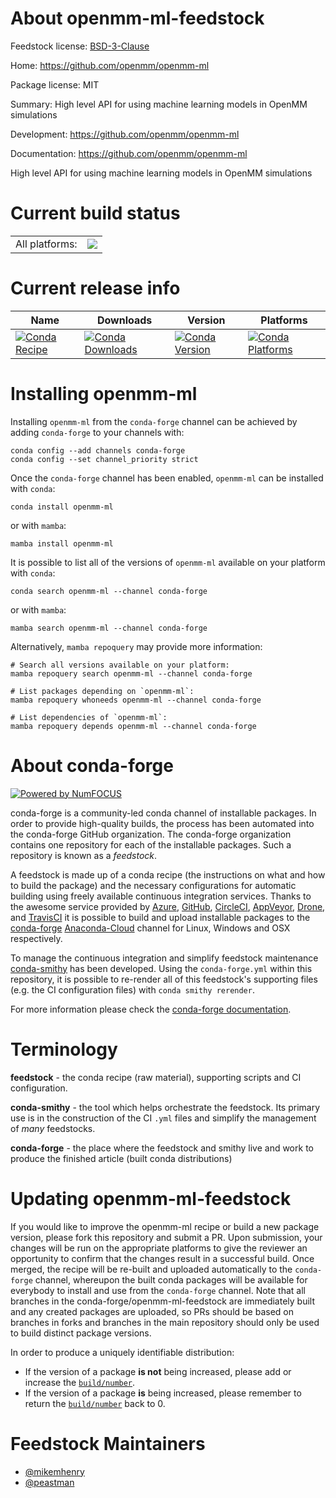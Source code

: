 About openmm-ml-feedstock
=========================

Feedstock license: [BSD-3-Clause](https://github.com/conda-forge/openmm-ml-feedstock/blob/main/LICENSE.txt)

Home: https://github.com/openmm/openmm-ml

Package license: MIT

Summary: High level API for using machine learning models in OpenMM simulations

Development: https://github.com/openmm/openmm-ml

Documentation: https://github.com/openmm/openmm-ml

High level API for using machine learning models in OpenMM simulations


Current build status
====================


<table><tr><td>All platforms:</td>
    <td>
      <a href="https://dev.azure.com/conda-forge/feedstock-builds/_build/latest?definitionId=17060&branchName=main">
        <img src="https://dev.azure.com/conda-forge/feedstock-builds/_apis/build/status/openmm-ml-feedstock?branchName=main">
      </a>
    </td>
  </tr>
</table>

Current release info
====================

| Name | Downloads | Version | Platforms |
| --- | --- | --- | --- |
| [![Conda Recipe](https://img.shields.io/badge/recipe-openmm--ml-green.svg)](https://anaconda.org/conda-forge/openmm-ml) | [![Conda Downloads](https://img.shields.io/conda/dn/conda-forge/openmm-ml.svg)](https://anaconda.org/conda-forge/openmm-ml) | [![Conda Version](https://img.shields.io/conda/vn/conda-forge/openmm-ml.svg)](https://anaconda.org/conda-forge/openmm-ml) | [![Conda Platforms](https://img.shields.io/conda/pn/conda-forge/openmm-ml.svg)](https://anaconda.org/conda-forge/openmm-ml) |

Installing openmm-ml
====================

Installing `openmm-ml` from the `conda-forge` channel can be achieved by adding `conda-forge` to your channels with:

```
conda config --add channels conda-forge
conda config --set channel_priority strict
```

Once the `conda-forge` channel has been enabled, `openmm-ml` can be installed with `conda`:

```
conda install openmm-ml
```

or with `mamba`:

```
mamba install openmm-ml
```

It is possible to list all of the versions of `openmm-ml` available on your platform with `conda`:

```
conda search openmm-ml --channel conda-forge
```

or with `mamba`:

```
mamba search openmm-ml --channel conda-forge
```

Alternatively, `mamba repoquery` may provide more information:

```
# Search all versions available on your platform:
mamba repoquery search openmm-ml --channel conda-forge

# List packages depending on `openmm-ml`:
mamba repoquery whoneeds openmm-ml --channel conda-forge

# List dependencies of `openmm-ml`:
mamba repoquery depends openmm-ml --channel conda-forge
```


About conda-forge
=================

[![Powered by
NumFOCUS](https://img.shields.io/badge/powered%20by-NumFOCUS-orange.svg?style=flat&colorA=E1523D&colorB=007D8A)](https://numfocus.org)

conda-forge is a community-led conda channel of installable packages.
In order to provide high-quality builds, the process has been automated into the
conda-forge GitHub organization. The conda-forge organization contains one repository
for each of the installable packages. Such a repository is known as a *feedstock*.

A feedstock is made up of a conda recipe (the instructions on what and how to build
the package) and the necessary configurations for automatic building using freely
available continuous integration services. Thanks to the awesome service provided by
[Azure](https://azure.microsoft.com/en-us/services/devops/), [GitHub](https://github.com/),
[CircleCI](https://circleci.com/), [AppVeyor](https://www.appveyor.com/),
[Drone](https://cloud.drone.io/welcome), and [TravisCI](https://travis-ci.com/)
it is possible to build and upload installable packages to the
[conda-forge](https://anaconda.org/conda-forge) [Anaconda-Cloud](https://anaconda.org/)
channel for Linux, Windows and OSX respectively.

To manage the continuous integration and simplify feedstock maintenance
[conda-smithy](https://github.com/conda-forge/conda-smithy) has been developed.
Using the ``conda-forge.yml`` within this repository, it is possible to re-render all of
this feedstock's supporting files (e.g. the CI configuration files) with ``conda smithy rerender``.

For more information please check the [conda-forge documentation](https://conda-forge.org/docs/).

Terminology
===========

**feedstock** - the conda recipe (raw material), supporting scripts and CI configuration.

**conda-smithy** - the tool which helps orchestrate the feedstock.
                   Its primary use is in the construction of the CI ``.yml`` files
                   and simplify the management of *many* feedstocks.

**conda-forge** - the place where the feedstock and smithy live and work to
                  produce the finished article (built conda distributions)


Updating openmm-ml-feedstock
============================

If you would like to improve the openmm-ml recipe or build a new
package version, please fork this repository and submit a PR. Upon submission,
your changes will be run on the appropriate platforms to give the reviewer an
opportunity to confirm that the changes result in a successful build. Once
merged, the recipe will be re-built and uploaded automatically to the
`conda-forge` channel, whereupon the built conda packages will be available for
everybody to install and use from the `conda-forge` channel.
Note that all branches in the conda-forge/openmm-ml-feedstock are
immediately built and any created packages are uploaded, so PRs should be based
on branches in forks and branches in the main repository should only be used to
build distinct package versions.

In order to produce a uniquely identifiable distribution:
 * If the version of a package **is not** being increased, please add or increase
   the [``build/number``](https://docs.conda.io/projects/conda-build/en/latest/resources/define-metadata.html#build-number-and-string).
 * If the version of a package **is** being increased, please remember to return
   the [``build/number``](https://docs.conda.io/projects/conda-build/en/latest/resources/define-metadata.html#build-number-and-string)
   back to 0.

Feedstock Maintainers
=====================

* [@mikemhenry](https://github.com/mikemhenry/)
* [@peastman](https://github.com/peastman/)

